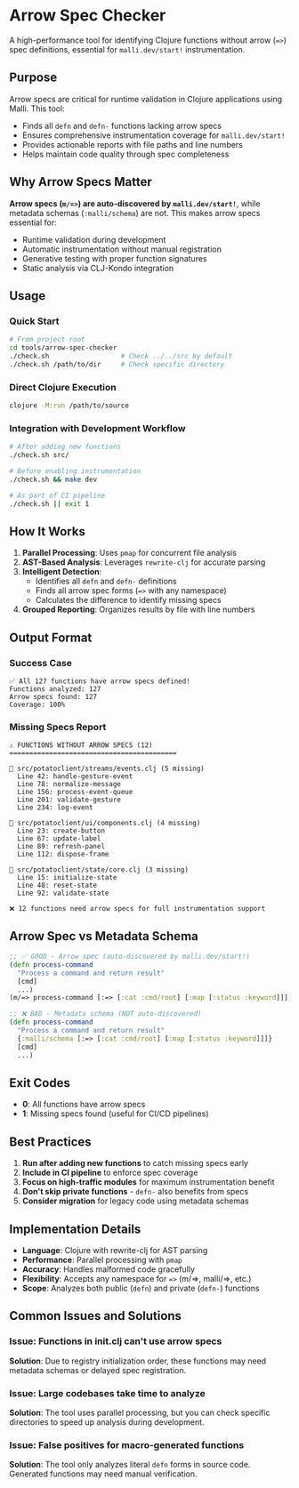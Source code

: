 # Arrow Spec Checker

A high-performance tool for identifying Clojure functions without arrow (`=>`) spec definitions, essential for `malli.dev/start!` instrumentation.

## Purpose

Arrow specs are critical for runtime validation in Clojure applications using Malli. This tool:
- Finds all `defn` and `defn-` functions lacking arrow specs
- Ensures comprehensive instrumentation coverage for `malli.dev/start!`
- Provides actionable reports with file paths and line numbers
- Helps maintain code quality through spec completeness

## Why Arrow Specs Matter

**Arrow specs (`m/=>`) are auto-discovered by `malli.dev/start!`**, while metadata schemas (`:malli/schema`) are not. This makes arrow specs essential for:
- Runtime validation during development
- Automatic instrumentation without manual registration
- Generative testing with proper function signatures
- Static analysis via CLJ-Kondo integration

## Usage

### Quick Start
```bash
# From project root
cd tools/arrow-spec-checker
./check.sh                  # Check ../../src by default
./check.sh /path/to/dir     # Check specific directory
```

### Direct Clojure Execution
```bash
clojure -M:run /path/to/source
```

### Integration with Development Workflow
```bash
# After adding new functions
./check.sh src/

# Before enabling instrumentation
./check.sh && make dev

# As part of CI pipeline
./check.sh || exit 1
```

## How It Works

1. **Parallel Processing**: Uses `pmap` for concurrent file analysis
2. **AST-Based Analysis**: Leverages `rewrite-clj` for accurate parsing
3. **Intelligent Detection**: 
   - Identifies all `defn` and `defn-` definitions
   - Finds all arrow spec forms (`=>` with any namespace)
   - Calculates the difference to identify missing specs
4. **Grouped Reporting**: Organizes results by file with line numbers

## Output Format

### Success Case
```
✅ All 127 functions have arrow specs defined!
Functions analyzed: 127
Arrow specs found: 127
Coverage: 100%
```

### Missing Specs Report
```
⚠️ FUNCTIONS WITHOUT ARROW SPECS (12)
==========================================

📁 src/potatoclient/streams/events.clj (5 missing)
  Line 42: handle-gesture-event
  Line 78: normalize-message
  Line 156: process-event-queue
  Line 201: validate-gesture
  Line 234: log-event

📁 src/potatoclient/ui/components.clj (4 missing)
  Line 23: create-button
  Line 67: update-label
  Line 89: refresh-panel
  Line 112: dispose-frame

📁 src/potatoclient/state/core.clj (3 missing)
  Line 15: initialize-state
  Line 48: reset-state
  Line 92: validate-state

❌ 12 functions need arrow specs for full instrumentation support
```

## Arrow Spec vs Metadata Schema

```clojure
;; ✅ GOOD - Arrow spec (auto-discovered by malli.dev/start!)
(defn process-command
  "Process a command and return result"
  [cmd]
  ...)
(m/=> process-command [:=> [:cat :cmd/root] [:map [:status :keyword]]])

;; ❌ BAD - Metadata schema (NOT auto-discovered)
(defn process-command
  "Process a command and return result"
  {:malli/schema [:=> [:cat :cmd/root] [:map [:status :keyword]]]}
  [cmd]
  ...)
```

## Exit Codes

- **0**: All functions have arrow specs
- **1**: Missing specs found (useful for CI/CD pipelines)

## Best Practices

1. **Run after adding new functions** to catch missing specs early
2. **Include in CI pipeline** to enforce spec coverage
3. **Focus on high-traffic modules** for maximum instrumentation benefit
4. **Don't skip private functions** - `defn-` also benefits from specs
5. **Consider migration** for legacy code using metadata schemas

## Implementation Details

- **Language**: Clojure with rewrite-clj for AST parsing
- **Performance**: Parallel processing with `pmap`
- **Accuracy**: Handles malformed code gracefully
- **Flexibility**: Accepts any namespace for `=>` (m/=>, malli/=>, etc.)
- **Scope**: Analyzes both public (`defn`) and private (`defn-`) functions

## Common Issues and Solutions

### Issue: Functions in init.clj can't use arrow specs
**Solution**: Due to registry initialization order, these functions may need metadata schemas or delayed spec registration.

### Issue: Large codebases take time to analyze
**Solution**: The tool uses parallel processing, but you can check specific directories to speed up analysis during development.

### Issue: False positives for macro-generated functions
**Solution**: The tool only analyzes literal `defn` forms in source code. Generated functions may need manual verification.
